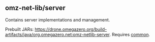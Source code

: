 ## omz-net-lib/server

Contains server implementations and management.

Prebuilt JARs: <https://drone.omegazero.org/build-artifacts/java/org.omegazero.net:omz-netlib-server>. Requires [common](https://drone.omegazero.org/build-artifacts/java/org.omegazero.net:omz-netlib-common).
